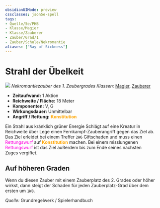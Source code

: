 ```yaml
---
obsidianUIMode: preview
cssclasses: json5e-spell
tags:
- Quelle/5e/PHB
- Klasse/Magier
- Klasse/Zauberer
- Zauber/Grad/1
- Zauber/Schule/Nekromantie
aliases: ["Ray of Sickness"]
---
```

# Strahl der Übelkeit
![](../../../99%20-%20Setup/Files/Bildersammlung/Symbolik/Nekromantiezauber.webp#token)
*Nekromantiezauber des 1. Zaubergrades*
*Klassen:* [Magier](../Charakteroptionen/Klassen/Magier.md), [Zauberer](../Charakteroptionen/Klassen/Zauberer.md)

- **Zeitaufwand:** 1 Aktion
- **Reichweite / Fläche:** 18 Meter
- **Komponenten:** V, G
- **Wirkungsdauer:** Unmittelbar
- **Angriff / Rettung:** <font color="orange">**Konstitution**</font> 

Ein Strahl aus kränklich grüner Energie Schlägt auf eine Kreatur in Reichweite über Lege einen Fernkampf-Zauberangriff gegen das Ziel ab. Das Ziel erleidet bei einem Treffer `2W6` Giftschaden und muss einen <font color="#FF00E0">Rettungswurf</font> auf <font color="orange">**Konstitution**</font>  machen. Bei einem misslungenen <font color="#FF00E0">Rettungswurf</font> ist das Ziel außerdem bis zum Ende seines nächsten Zuges vergiftet.

## Auf höheren Graden

Wenn du diesen Zauber mit einem Zauberplatz des 2. Grades oder höher wirkst, dann steigt der Schaden für jeden Zauberplatz-Grad über dem ersten um `1W8`.

 *Quelle:* Grundregelwerk / Spielerhandbuch